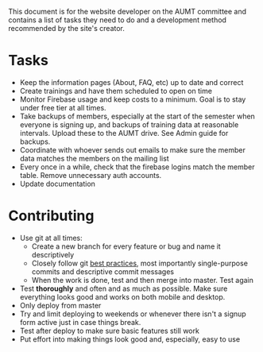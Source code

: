 This document is for the website developer on the AUMT committee and contains a list of tasks they need to do and a development method recommended by the site's creator.

# Tasks

* Keep the information pages (About, FAQ, etc) up to date and correct
* Create trainings and have them scheduled to open on time
* Monitor Firebase usage and keep costs to a minimum. Goal is to stay under free tier at all times.
* Take backups of members, especially at the start of the semester when everyone is signing up, and backups of training data at reasonable intervals. Upload these to the AUMT drive. See Admin guide for backups.
* Coordinate with whoever sends out emails to make sure the member data matches the members on the mailing list
* Every once in a while, check that the firebase logins match the member table. Remove unnecessary auth accounts.
* Update documentation


# Contributing

* Use git at all times:
  * Create a new branch for every feature or bug and name it descriptively
  * Closely follow git [best practices](https://deepsource.io/blog/git-best-practices/), most importantly single-purpose commits and descriptive commit messages
  * When the work is done, test and then merge into master. Test again
* Test **thoroughly** and often and as much as possible. Make sure everything looks good and works on both mobile and desktop. 
* Only deploy from master
* Try and limit deploying to weekends or whenever there isn't a signup form active just in case things break.
* Test after deploy to make sure basic features still work
* Put effort into making things look good and, especially, easy to use

